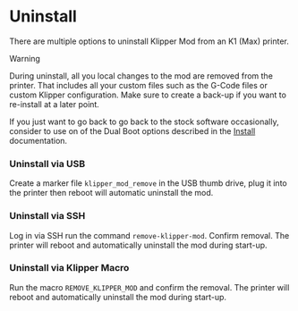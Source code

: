 # Uninstall

There are multiple options to uninstall Klipper Mod from an K1 (Max) printer.

> [!WARNING]
> During uninstall, all you local changes to the mod are removed from the printer. That includes all your custom files such as the G-Code files or custom Klipper configuration. Make sure to create a back-up if you want to re-install at a later point.
>
> If you just want to go back to go back to the stock software occasionally, consider to use on of the Dual Boot options described in the [Install](INSTALL.md) documentation. 

### Uninstall via USB

Create a marker file `klipper_mod_remove` in the USB thumb drive, plug it into the printer then reboot will automatic uninstall the mod.

### Uninstall via SSH

Log in via SSH run the command `remove-klipper-mod`. Confirm removal. The printer will reboot and automatically uninstall the mod during start-up.

### Uninstall via Klipper Macro

Run the macro `REMOVE_KLIPPER_MOD` and confirm the removal. The printer will reboot and automatically uninstall the mod during start-up.

